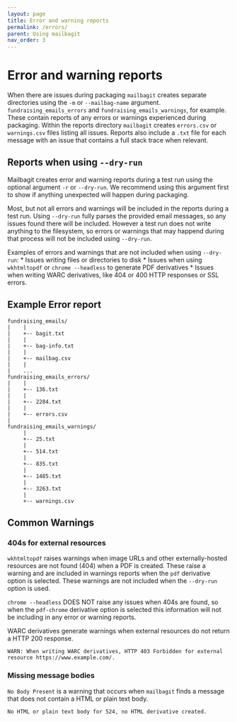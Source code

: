 ```yaml
---
layout: page
title: Error and warning reports
permalink: /errors/
parent: Using mailbagit
nav_order: 3
---
```


# Error and warning reports

When there are issues during packaging `mailbagit` creates separate directories using the `-m` or `--mailbag-name` argument. `fundraising_emails_errors` and `fundraising_emails_warnings`, for example. These contain reports of any errors or warnings experienced during packaging. Within the reports directory `mailbagit` creates `errors.csv` or `warnings.csv` files listing all issues. Reports also include a `.txt` file for each message with an issue that contains a full stack trace when relevant. 

## Reports when using `--dry-run`

Mailbagit creates error and warning reports during a test run using the optional argument `-r` or `--dry-run`. We recommend using this argument first to show if anything unexpected will happen during packaging.

Most, but not all errors and warnings will be included in the reports during a test run. Using `--dry-run` fully parses the provided email messages, so any issues found there will be included. However a test run does not write anything to the filesystem, so errors or warnings that may happend during that process will not be included using `--dry-run`.

Examples of errors and warnings that are not included when using `--dry-run`:
	* Issues writing files or directories to disk
	* Issues when using `wkhtmltopdf` or `chrome --headless` to generate PDF derivatives
	* Issues when writing WARC derivatives, like 404 or 400 HTTP responses or SSL errors.

## Example Error report

	fundraising_emails/
	|    |
    |    +-- bagit.txt
    |    |
    |    +-- bag-info.txt
    |    |
    |    +-- mailbag.csv
    |    |
    |    ...
	fundraising_emails_errors/
    |    |
    |    +-- 136.txt
    |    |
    |    +-- 2284.txt
    |    |
    |    +-- errors.csv
    |     
    fundraising_emails_warnings/
         |
         +-- 25.txt
         |
         +-- 514.txt
         |
         +-- 835.txt
         |
         +-- 1485.txt
         |
         +-- 3263.txt
         |
         +-- warnings.csv


## Common Warnings

### 404s for external resources

`wkhtmltopdf` raises warnings when image URLs and other externally-hosted resources are not found (404) when a PDF is created. These raise a warning and are included in warnings reports when the `pdf` derivative option is selected. These warnings are not included when the `--dry-run` option is used.

`chrome --headless` DOES NOT raise any issues when 404s are found, so when the `pdf-chrome` derivative option is selected this information will not be including in any error or warning reports.

WARC derivatives generate warnings when external resources do not return a HTTP 200 response.

	WARN: When writing WARC derivatives, HTTP 403 Forbidden for external resource https://www.example.com/.

### Missing message bodies

`No Body Present` is a warning that occurs when `mailbagit` finds a message that does not contain a HTML or plain text body.

	No HTML or plain text body for 524, no HTML derivative created.
